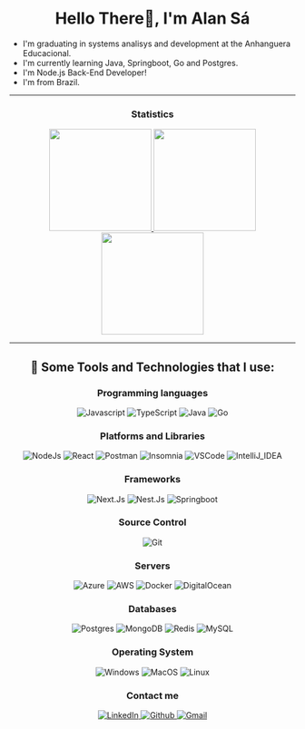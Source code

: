 <h1 align="center">Hello There👋, I'm Alan Sá</h1>

- I'm graduating in systems analisys and development at the Anhanguera Educacional.
- I'm currently learning Java, Springboot, Go and Postgres.
- I'm Node.js Back-End Developer!
- I'm from Brazil.
---

<h3 align="center">Statistics</h3>
<p align="center">
  <a href="https://github.com/alansadev">
    <img height="180em" src="https://github-readme-stats.vercel.app/api?username=alansadev&show_icons=true&include_all_commits=true&count_private=true&theme=tokyonight&cache_seconds=3600"/>
  </a>
  <a href="https://github.com/alansadev">
    <img height="180em" src="https://github-readme-stats.vercel.app/api/top-langs/?username=alansadev&layout=compact&theme=tokyonight&count_private=true&top_langs_count=8&cache_seconds=3600"/>
	</a>
  <a href="https://github.com/alansadev">
		<img height="180em" src="https://streak-stats.demolab.com/?user=alansadev&theme=bear&background=000&border=30A3DC&dates=FFF"/>
	</a>
</p>

---

<h2 align="center">
🚀  Some Tools and Technologies that I use:	
</h2>

<h3 align="center">Programming languages</h3>
<p align="center">
  <img alt="Javascript" src="https://img.shields.io/badge/JavaScript-F7DF1E?style=for-the-badge&logo=javascript&logoColor=black" />
  <img alt="TypeScript" src="https://img.shields.io/badge/TypeScript-007ACC?style=for-the-badge&logo=typescript&logoColor=white" />
  <img alt="Java" src="https://img.shields.io/badge/java-%23ED8B00.svg?style=for-the-badge&logo=openjdk&logoColor=white" />
  <img alt="Go" src="https://img.shields.io/badge/Go-00ADD8?style=for-the-badge&logo=go&logoColor=white" />
</p>
  
<h3 align="center">Platforms and Libraries</h3>
<p align="center">
  <img alt="NodeJs" src="https://img.shields.io/badge/node.js-6DA55F?style=for-the-badge&logo=node.js&logoColor=white"/>
  <img alt="React" src="https://img.shields.io/badge/React-20232A?style=for-the-badge&logo=react&logoColor=61DAFB"/>
  <img alt="Postman" src="https://img.shields.io/badge/Postman-FF6C37?style=for-the-badge&logo=Postman&logoColor=white"/>
  <img alt="Insomnia" src="https://img.shields.io/badge/Insomnia-5849be?style=for-the-badge&logo=Insomnia&logoColor=white"/>
  <img alt="VSCode" src="https://img.shields.io/badge/VSCode-0078D4?style=for-the-badge&logo=visual%20studio%20code&logoClor=white"/>
  <img alt="IntelliJ_IDEA" src="https://img.shields.io/badge/IntelliJ_IDEA-000000.svg?style=for-the-badge&logo=intellij-idea&logoColor=white"/>
</p>
  
<h3 align="center">Frameworks</h3>
<p align="center">
  <img alt="Next.Js" src="https://img.shields.io/badge/Next-black?style=for-the-badge&logo=next.js&logoColor=white"/>
  <img alt="Nest.Js" src="https://img.shields.io/badge/nestjs-%23E0234E.svg?style=for-the-badge&logo=nestjs&logoColor=white"/>
  <img alt="Springboot" src="https://img.shields.io/badge/spring-%236DB33F.svg?style=for-the-badge&logo=spring&logoColor=white"/>
</p>
  
<h3 align="center">Source Control</h3>
<p align="center">
	<img alt="Git" src="https://img.shields.io/badge/GIT-E44C30?style=for-the-badge&logo=git&logoColor=white"/>
</p>
  
<h3 align="center">Servers</h3>
<p align="center">
  <img alt="Azure" src="https://img.shields.io/badge/Azure-blue?style=for-the-badge&logo=microsoft%20azure&logoColor=blue&labelColor=FFFFFF&link=https%3A%2F%2Fimages.app.goo.gl%2FK7PN1jYJd57x4q7A8"/>
  <img alt="AWS" src="https://img.shields.io/badge/AWS-000.svg?style=for-the-badge&logo=amazon-aws&logoColor=white"/>
  <img alt="Docker" src="https://img.shields.io/badge/Docker-2CA5E0?style=for-the-badge&logo=docker&logoColor=white"/>
  <img alt="DigitalOcean" src="https://img.shields.io/badge/DigitalOcean-%230167ff.svg?style=for-the-badge&logo=digitalOcean&logoColor=white"/>
</p>

<h3 align="center">Databases</h3>
<p align="center">
  <img alt="Postgres" src="https://img.shields.io/badge/PostgreSQL-000?style=for-the-badge&logo=postgresql"/>
  <img alt="MongoDB" src="https://img.shields.io/badge/MongoDB-%234ea94b.svg?style=for-the-badge&logo=mongodb&logoColor=white"/>
  <img alt="Redis" src="https://img.shields.io/badge/redis-%23DD0031.svg?style=for-the-badge&logo=redis&logoColor=white"/>
  <img alt="MySQL" src="https://img.shields.io/badge/MySQL-00000F?style=for-the-badge&logo=mysql&logoColor=white"/>
</p>

<h3 align="center">Operating System</h3>
<p align="center">
  <img alt="Windows" src="https://img.shields.io/badge/Windows-0078D6?style=for-the-badge&logo=windows&logoColor=white"/>
  <img alt="MacOS" src="https://img.shields.io/badge/mac%20os-000000?style=for-the-badge&logo=apple&logoColor=white"/>
  <img alt="Linux" src="https://img.shields.io/badge/Linux-FCC624?style=for-the-badge&logo=linux&logoColor=black"/>
</p>

<h3 align="center">Contact me</h3>
<p align="center">
  <a href="https://www.linkedin.com/in/alandesa/">
    <img alt="LinkedIn" src="https://img.shields.io/badge/LinkedIn-0077B5?style=for-the-badge&logo=linkedin&logoColor=white" />
  </a>
  <a href="https://github.com/alansadev">
    <img alt="Github" src="https://img.shields.io/badge/GitHub-100000?style=for-the-badge&logo=github&logoColor=white"/>
  </a>
  <a href="mailto:alkinsret@gmail.com">
    <img alt="Gmail" src="https://img.shields.io/badge/Gmail-333333?style=for-the-badge&logo=gmail&logoColor=red"/>
  </a>
</p>
